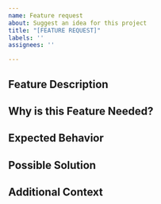 ```yaml
---
name: Feature request
about: Suggest an idea for this project
title: "[FEATURE REQUEST]"
labels: ''
assignees: ''

---
```


## Feature Description
<!-- Describe the feature or enhancement you're requesting. -->

## Why is this Feature Needed?
<!-- Explain why this feature is useful and how it would improve the project. -->

## Expected Behavior
<!-- How should this feature work in MyNotepad? -->

## Possible Solution
<!-- Optional: Provide suggestions or ideas for how to implement this feature. -->

## Additional Context
<!-- Add any other context, screenshots, or references that may help in understanding this feature request. -->
